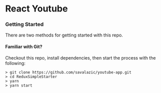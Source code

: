 # React Youtube

### Getting Started

There are two methods for getting started with this repo.

#### Familiar with Git?
Checkout this repo, install dependencies, then start the process with the following:

```
> git clone https://github.com/savalazic/youtube-app.git
> cd ReduxSimpleStarter
> yarn
> yarn start
```

